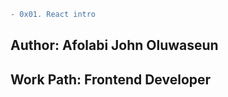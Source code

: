 ``` diff
- 0x01. React intro

```
## Author: Afolabi John Oluwaseun
## Work Path: Frontend Developer
